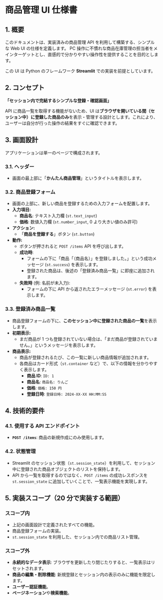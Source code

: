 # 商品管理 UI 仕様書

## 1. 概要

このドキュメントは、実装済みの商品管理 API を利用して構築する、シンプルな Web UI の仕様を定義します。
PC 操作に不慣れな商品在庫管理の担当者をメインターゲットとし、直感的で分かりやすい操作性を提供することを目的とします。

この UI は Python のフレームワーク **Streamlit** での実装を前提としています。

## 2. コンセプト

**「セッション内で完結するシンプルな登録・確認画面」**

API に商品一覧を取得する機能がないため、UI は**ブラウザを開いている間（セッション中）に登録した商品のみ**を表示・管理する設計とします。これにより、ユーザーは自分が行った操作の結果をすぐに確認できます。

## 3. 画面設計

アプリケーションは単一のページで構成されます。

### 3.1. ヘッダー

- 画面の最上部に「**かんたん商品管理**」というタイトルを表示します。

### 3.2. 商品登録フォーム

- 画面の上部に、新しい商品を登録するための入力フォームを配置します。
- **入力項目:**
  - **商品名**: テキスト入力欄 (`st.text_input`)
  - **価格**: 数値入力欄 (`st.number_input`, 0 より大きい値のみ許可)
- **アクション:**
  - 「**商品を登録する**」ボタン (`st.button`)
- **動作:**
  - ボタンが押されると `POST /items` API を呼び出します。
  - **成功時**:
    - フォームの下に「商品「（商品名）」を登録しました。」という成功メッセージ (`st.success`) を表示します。
    - 登録された商品は、後述の「登録済み商品一覧」に即座に追加されます。
  - **失敗時** (例: 名前が未入力):
    - フォームの下に API から返されたエラーメッセージ (`st.error`) を表示します。

### 3.3. 登録済み商品一覧

- 商品登録フォームの下に、**このセッション中に登録された商品の一覧**を表示します。
- **初期表示:**
  - まだ商品が 1 つも登録されていない場合は、「まだ商品が登録されていません。」というメッセージを表示します。
- **商品表示:**
  - 商品が登録されるたび、この一覧に新しい商品情報が追加されます。
  - 各商品はカード形式（`st.container` など）で、以下の情報を分かりやすく表示します。
    - **商品 ID**: `ID: 1`
    - **商品名**: `商品名: りんご`
    - **価格**: `価格: 150 円`
    - **登録日時**: `登録日時: 2024-XX-XX HH:MM:SS`

## 4. 技術的要件

### 4.1. 使用する API エンドポイント

- **`POST /items`**: 商品の新規作成にのみ使用します。

### 4.2. 状態管理

- Streamlit のセッション状態（`st.session_state`）を利用して、セッション中に登録された商品オブジェクトのリストを保持します。
- API から一覧を取得するのではなく、`POST /items` の成功レスポンスを `st.session_state` に追加していくことで、一覧表示機能を実現します。

## 5. 実装スコープ（20 分で実装する範囲）

### スコープ内

- 上記の画面設計で定義されたすべての機能。
- 商品登録フォームの実装。
- `st.session_state` を利用した、セッション内での商品リスト管理。

### スコープ外

- **永続的なデータ表示**: ブラウザを更新したり閉じたりすると、一覧表示はリセットされます。
- **商品の編集・削除機能**: 新規登録とセッション内の表示のみに機能を限定します。
- **ユーザー認証機能**。
- **ページネーション**や**検索機能**。
